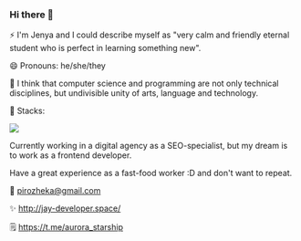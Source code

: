 <h3>Hi there 👋</h3>
⚡ I'm Jenya and I could describe myself as "very calm and friendly eternal student who is perfect in learning something new".

😄 Pronouns: he/she/they

🤔 I think that computer science and programming are not only technical disciplines, but undivisible unity of arts, language and technology. 

🌱 Stacks: 

<img src="https://user-images.githubusercontent.com/40036707/143679603-1c846ad3-88bc-4e6b-a24d-4b4c4075afb9.png">

Currently working in a digital agency as a SEO-specialist, but my dream is to work as a frontend developer. 

Have a great experience as a fast-food worker :D and don't want to repeat.

📧 pirozheka@gmail.com

✨ http://jay-developer.space/

🗒 https://t.me/aurora_starship
<!--
**pirozheka/pirozheka** is a ✨ _special_ ✨ repository because its `README.md` (this file) appears on your GitHub profile.

Here are some ideas to get you started:

- 🔭 I’m currently working on ...
- 🌱 I’m currently learning ...
- 👯 I’m looking to collaborate on ...
- 🤔 I’m looking for help with ...
- 💬 Ask me about ...
- 📫 How to reach me: ...
- 😄 Pronouns: ...
- ⚡ Fun fact: ...
-->
